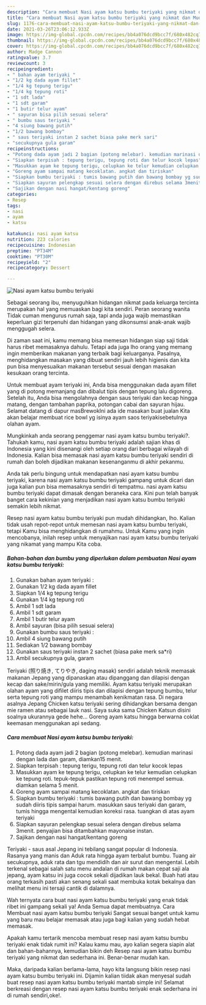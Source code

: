 ```yaml
---
description: "Cara membuat Nasi ayam katsu bumbu teriyaki yang nikmat dan Mudah Dibuat"
title: "Cara membuat Nasi ayam katsu bumbu teriyaki yang nikmat dan Mudah Dibuat"
slug: 1176-cara-membuat-nasi-ayam-katsu-bumbu-teriyaki-yang-nikmat-dan-mudah-dibuat
date: 2021-03-26T23:06:12.933Z
image: https://img-global.cpcdn.com/recipes/bb4a076dcd9bcc7f/680x482cq70/nasi-ayam-katsu-bumbu-teriyaki-foto-resep-utama.jpg
thumbnail: https://img-global.cpcdn.com/recipes/bb4a076dcd9bcc7f/680x482cq70/nasi-ayam-katsu-bumbu-teriyaki-foto-resep-utama.jpg
cover: https://img-global.cpcdn.com/recipes/bb4a076dcd9bcc7f/680x482cq70/nasi-ayam-katsu-bumbu-teriyaki-foto-resep-utama.jpg
author: Madge Cannon
ratingvalue: 3.7
reviewcount: 3
recipeingredient:
- " bahan ayam teriyaki "
- "1/2 kg dada ayam fillet"
- "1/4 kg tepung terigu"
- "1/4 kg tepung roti"
- "1 sdt lada"
- "1 sdt garam"
- "1 butir telur ayam"
- " sayuran bisa pilih sesuai selera"
- " bumbu saus teriyaki "
- "4 siung bawang putih"
- "1/2 bawang bombay"
- " saus teriyaki instan 2 sachet biasa pake merk sari"
- "secukupnya gula garam"
recipeinstructions:
- "Potong dada ayam jadi 2 bagian (potong melebar). kemudian marinasi dengan lada dan garam, diamkan15 menit."
- "Siapkan terpisah : tepung terigu, tepung roti dan telur kocok lepas"
- "Masukkan ayam ke tepung terigu, celupkan ke telur kemudian celupkan ke tepung roti. tepuk-tepuk pastikan tepung roti menempel semua. diamkan selama 5 menit."
- "Goreng ayam sampai matang kecoklatan. angkat dan tiriskan"
- "Siapkan bumbu teriyaki : tumis bawang putih dan bawang bombay yg sudah diiris tipis sampai harum. masukkan saus teriyaki dan garam, tumis hingga mengental kemudian koreksi rasa. tuangkan di atas ayam teriyaki"
- "Siapkan sayuran pelengkap sesuai selera dengan direbus selama 3menit. penyajian bisa ditambahkan mayonaise instan."
- "Sajikan dengan nasi hangat/kentang goreng"
categories:
- Resep
tags:
- nasi
- ayam
- katsu

katakunci: nasi ayam katsu 
nutrition: 223 calories
recipecuisine: Indonesian
preptime: "PT34M"
cooktime: "PT30M"
recipeyield: "2"
recipecategory: Dessert

---
```



![Nasi ayam katsu bumbu teriyaki](https://img-global.cpcdn.com/recipes/bb4a076dcd9bcc7f/680x482cq70/nasi-ayam-katsu-bumbu-teriyaki-foto-resep-utama.jpg)

Sebagai seorang ibu, menyuguhkan hidangan nikmat pada keluarga tercinta merupakan hal yang memuaskan bagi kita sendiri. Peran seorang  wanita Tidak cuman mengurus rumah saja, tapi anda juga wajib memastikan keperluan gizi terpenuhi dan hidangan yang dikonsumsi anak-anak wajib menggugah selera.

Di zaman  saat ini, kamu memang bisa memesan hidangan siap saji tidak harus ribet memasaknya dahulu. Tetapi ada juga lho orang yang memang ingin memberikan makanan yang terbaik bagi keluarganya. Pasalnya, menghidangkan masakan yang dibuat sendiri jauh lebih higienis dan kita pun bisa menyesuaikan makanan tersebut sesuai dengan masakan kesukaan orang tercinta. 

Untuk membuat ayam teriyaki ini, Anda bisa menggunakan dada ayam fillet yang di potong memanjang dan dibalut tipis dengan tepung lalu digoreng. Setelah itu, Anda bisa mengolahnya dengan saus teriyaki dan kecap hingga matang, dengan tambahan paprika, potongan cabai dan sayuran hijau. Selamat datang di dapur masBrewokIni ada ide masakan buat jualan Kita akan belajar membuat rice bowl yg isinya ayam saos teriyakisebetulnya olahan ayam.

Mungkinkah anda seorang penggemar nasi ayam katsu bumbu teriyaki?. Tahukah kamu, nasi ayam katsu bumbu teriyaki adalah sajian khas di Indonesia yang kini disenangi oleh setiap orang dari berbagai wilayah di Indonesia. Kalian bisa memasak nasi ayam katsu bumbu teriyaki sendiri di rumah dan boleh dijadikan makanan kesenanganmu di akhir pekanmu.

Anda tak perlu bingung untuk mendapatkan nasi ayam katsu bumbu teriyaki, karena nasi ayam katsu bumbu teriyaki gampang untuk dicari dan juga kalian pun bisa memasaknya sendiri di tempatmu. nasi ayam katsu bumbu teriyaki dapat dimasak dengan beraneka cara. Kini pun telah banyak banget cara kekinian yang menjadikan nasi ayam katsu bumbu teriyaki semakin lebih nikmat.

Resep nasi ayam katsu bumbu teriyaki pun mudah dihidangkan, lho. Kalian tidak usah repot-repot untuk memesan nasi ayam katsu bumbu teriyaki, tetapi Kamu bisa menghidangkan di rumahmu. Untuk Kamu yang ingin mencobanya, inilah resep untuk menyajikan nasi ayam katsu bumbu teriyaki yang nikamat yang mampu Kita coba.

<!--inarticleads1-->

##### Bahan-bahan dan bumbu yang diperlukan dalam pembuatan Nasi ayam katsu bumbu teriyaki:

1. Gunakan  bahan ayam teriyaki :
1. Gunakan 1/2 kg dada ayam fillet
1. Siapkan 1/4 kg tepung terigu
1. Gunakan 1/4 kg tepung roti
1. Ambil 1 sdt lada
1. Ambil 1 sdt garam
1. Ambil 1 butir telur ayam
1. Ambil  sayuran (bisa pilih sesuai selera)
1. Gunakan  bumbu saus teriyaki :
1. Ambil 4 siung bawang putih
1. Sediakan 1/2 bawang bombay
1. Gunakan  saus teriyaki instan 2 sachet (biasa pake merk sa*ri)
1. Ambil secukupnya gula, garam


Teriyaki (照り焼き, てりやき, daging masak) sendiri adalah teknik memasak makanan Jepang yang dipanaskan atau dipanggang dan dilapisi dengan kecap dan sake/mirin/gula yang memiliki. Ayam katsu teriyaki merupakan olahan ayam yang difilet diiris tipis dan dilapisi dengan tepung bumbu, telur serta tepung roti yang mampu menambah kenikmatan rasa. Di negara asalnya Jepang Chicken katsu teriyaki sering dihidangkan bersama dengan mie ramen atau sebagai lauk nasi. Saya suka sama Chicken Katsun disini soalnya ukurannya gede hehe… Goreng ayam katsu hingga berwarna coklat keemasan menggunakan api sedang. 

<!--inarticleads2-->

##### Cara membuat Nasi ayam katsu bumbu teriyaki:

1. Potong dada ayam jadi 2 bagian (potong melebar). kemudian marinasi dengan lada dan garam, diamkan15 menit.
1. Siapkan terpisah : tepung terigu, tepung roti dan telur kocok lepas
1. Masukkan ayam ke tepung terigu, celupkan ke telur kemudian celupkan ke tepung roti. tepuk-tepuk pastikan tepung roti menempel semua. diamkan selama 5 menit.
1. Goreng ayam sampai matang kecoklatan. angkat dan tiriskan
1. Siapkan bumbu teriyaki : tumis bawang putih dan bawang bombay yg sudah diiris tipis sampai harum. masukkan saus teriyaki dan garam, tumis hingga mengental kemudian koreksi rasa. tuangkan di atas ayam teriyaki
1. Siapkan sayuran pelengkap sesuai selera dengan direbus selama 3menit. penyajian bisa ditambahkan mayonaise instan.
1. Sajikan dengan nasi hangat/kentang goreng


Teriyaki - saus asal Jepang ini tebilang sangat popular di Indonesia. Rasanya yang manis dan Aduk rata hingga ayam terbalut bumbu. Tuang air secukupnya, aduk rata dan tgu mendidih dan air surut dan mengental. Lebih terkenal sebagai salah satu menu andalan di rumah makan cepat saji ala jepang, ayam katsu ini juga cocok sekali dijadikan lauk bekal. Buah hati atau orang terkasih pasti akan senang sekali saat membuka kotak bekalnya dan melihat menu ini tersaji cantik di dalamnya. 

Wah ternyata cara buat nasi ayam katsu bumbu teriyaki yang enak tidak ribet ini gampang sekali ya! Anda Semua dapat membuatnya. Cara Membuat nasi ayam katsu bumbu teriyaki Sangat sesuai banget untuk kamu yang baru mau belajar memasak atau juga bagi kalian yang sudah hebat memasak.

Apakah kamu tertarik mencoba membuat resep nasi ayam katsu bumbu teriyaki enak tidak rumit ini? Kalau kamu mau, ayo kalian segera siapin alat dan bahan-bahannya, kemudian bikin deh Resep nasi ayam katsu bumbu teriyaki yang nikmat dan sederhana ini. Benar-benar mudah kan. 

Maka, daripada kalian berlama-lama, hayo kita langsung bikin resep nasi ayam katsu bumbu teriyaki ini. Dijamin kalian tiidak akan menyesal sudah buat resep nasi ayam katsu bumbu teriyaki mantab simple ini! Selamat berkreasi dengan resep nasi ayam katsu bumbu teriyaki enak sederhana ini di rumah sendiri,oke!.

